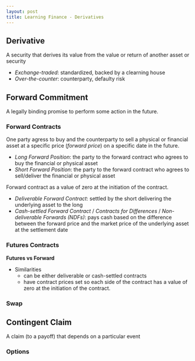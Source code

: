 ```yaml
---
layout: post
title: Learning Finance - Derivatives
---
```


## **Derivative**  
A security that derives its value from the value or return of another asset or security
+ *Exchange-traded*: standardized, backed by a clearning house
+ *Over-the-counter*: counterparty, defaulty risk


## **Forward Commitment** 
A legally binding promise to perform some action in the future.

### Forward Contracts
One party agress to buy and the counterparty to sell a physical or financial asset at a specific price (*forward price*) on a specific date in the future.

+ *Long Forward Position*: the party to the forward contract who agrees to buy the financial or physical asset 
+ *Short Forward Position*: the party to the forward contract who agrees to sell/deliver the financial or physical asset 

Forward contract as a value of zero at the initiation of the contract.

+ *Deliverable Forward Contract*: settled by the short delivering the underlying asset to the long 
+ *Cash-settled Forward Contract* / *Contracts for Differences* / *Non-deliverable Forwards (NDFs)*: pays cash based on the difference between the forward price and the market price of the underlying asset at the settlement date


### Futures Contracts
**Futures vs Forward**
+ Similarities
  * can be either deliverable or cash-settled contracts
  * have contract prices set so each side of the contract has a value of zero at the initiation of the contract.

### Swap

## Contingent Claim
A claim (to a payoff) that depends on a particular event

### Options


